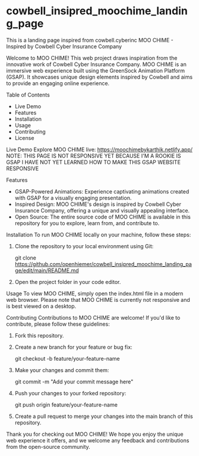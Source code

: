 # cowbell_insipred_moochime_landing_page
This is a landing page inspired from cowbell.cyberinc
MOO CHIME - Inspired by Cowbell Cyber Insurance Company

Welcome to MOO CHIME! This web project draws inspiration from the innovative work of Cowbell Cyber Insurance Company. MOO CHIME is an immersive web experience built using the GreenSock Animation Platform (GSAP). It showcases unique design elements inspired by Cowbell and aims to provide an engaging online experience.

Table of Contents
- Live Demo
- Features
- Installation
- Usage
- Contributing
- License

Live Demo
Explore MOO CHIME live: https://moochimebykarthik.netlify.app/  
NOTE: THIS PAGE IS NOT RESPONSIVE YET BECAUSE I'M A ROOKIE IS GSAP I HAVE NOT YET LEARNED HOW TO MAKE THIS GSAP WEBSITE RESPONSIVE


Features
- GSAP-Powered Animations: Experience captivating animations created with GSAP for a visually engaging presentation.
- Inspired Design: MOO CHIME's design is inspired by Cowbell Cyber Insurance Company, offering a unique and visually appealing interface.
- Open Source: The entire source code of MOO CHIME is available in this repository for you to explore, learn from, and contribute to.

Installation
To run MOO CHIME locally on your machine, follow these steps:

1. Clone the repository to your local environment using Git:

   git clone https://github.com/openhiemer/cowbell_insipred_moochime_landing_page/edit/main/README.md

2. Open the project folder in your code editor.

Usage
To view MOO CHIME, simply open the index.html file in a modern web browser. Please note that MOO CHIME is currently not responsive and is best viewed on a desktop.

Contributing
Contributions to MOO CHIME are welcome! If you'd like to contribute, please follow these guidelines:

1. Fork this repository.

2. Create a new branch for your feature or bug fix:

   git checkout -b feature/your-feature-name

3. Make your changes and commit them:

   git commit -m "Add your commit message here"

4. Push your changes to your forked repository:

   git push origin feature/your-feature-name

5. Create a pull request to merge your changes into the main branch of this repository.



Thank you for checking out MOO CHIME! We hope you enjoy the unique web experience it offers, and we welcome any feedback and contributions from the open-source community.
